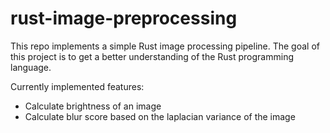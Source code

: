 # rust-image-preprocessing
This repo implements a simple Rust image processing pipeline. The goal of this project is to get a better understanding of the Rust programming language. 

Currently implemented features:
- Calculate brightness of an image
- Calculate blur score based on the laplacian variance of the image
